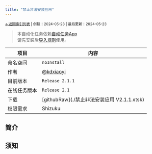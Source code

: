 ```yaml
---
title: "禁止非法安装应用"
---
```


<small><a href="../../">←返回索引列表</a> | 创建：2024-05-23 | 最后更新：2024-05-23</small><br>
> 本自动化任务依赖[自动任务App](//kdxhub.github.io/autotasklist/about_at)<br>请先安装后[导入规则](//kdxhub.github.io/autotasklist/about_import)使用。

| 项目 | 内容 |
|-|-|
| 命名空间 | ``noInstall`` |
| 作者 | [@kdxiaoyi](//kdx233.github.io/) |
| 目前版本 | ``Release 2.1.1`` |
| 在线任务版本 | ``Release 2.1`` |
| 下载 | [githubRaw](./禁止非法安装应用 V2.1.1.xtsk) |
| 权限需求 | Shizuku |

## 简介

## 须知